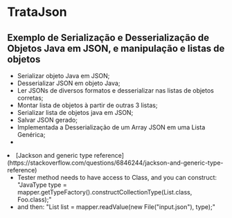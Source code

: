 # TrataJson
## Exemplo de Serialização e Desserialização de Objetos Java em JSON, e manipulação e listas de objetos
- Serializar objeto Java em JSON;
- Desserializar JSON em objeto Java;
- Ler JSONs de diversos formatos e desserializar nas listas de objetos corretas;
- Montar lista de objetos à partir de outras 3 listas;
- Serializar lista de objetos java em JSON;
- Salvar JSON gerado;
- Implementada a Desserialização de um Array JSON em uma Lista Genérica;
- 
<li>[Jackson and generic type reference](https://stackoverflow.com/questions/6846244/jackson-and-generic-type-reference)
  <ul>
	   <li>Tester method needs to have access to Class, and you can construct: "JavaType type = mapper.getTypeFactory().constructCollectionType(List.class, Foo.class);"</li>
	   <li>and then: "List<Foo> list = mapper.readValue(new File("input.json"), type);"</li>
  </ul>
</li>
